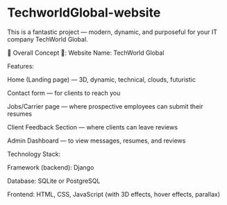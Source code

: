 # TechworldGlobal-website
This is a fantastic project — modern, dynamic, and purposeful for your IT company TechWorld Global.


🔹 Overall Concept 🔹:
Website Name: TechWorld Global

Features:

Home (Landing page) — 3D, dynamic, technical, clouds, futuristic

Contact form — for clients to reach you

Jobs/Carrier page — where prospective employees can submit their resumes

Client Feedback Section — where clients can leave reviews


Admin Dashboard — to view messages, resumes, and reviews

Technology Stack:

Framework (backend): Django

Database: SQLite or PostgreSQL

Frontend: HTML, CSS, JavaScript (with 3D effects, hover effects, parallax)


